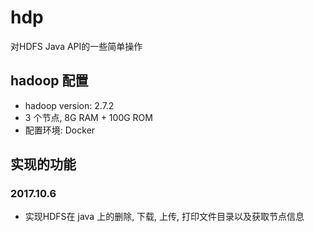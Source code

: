 # hdp
对HDFS Java API的一些简单操作
## hadoop 配置
- hadoop version: 2.7.2
- 3 个节点, 8G RAM + 100G ROM
- 配置环境: Docker

## 实现的功能
### 2017.10.6 
- 实现HDFS在 java 上的删除, 下载, 上传, 打印文件目录以及获取节点信息
